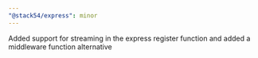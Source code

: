 ```yaml
---
"@stack54/express": minor
---
```


Added support for streaming in the express register function and added a middleware function alternative
